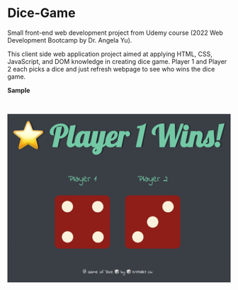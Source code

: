 # Dice-Game
 
Small front-end web development project from Udemy course (2022 Web Development Bootcamp by Dr. Angela Yu).

This client side web application project aimed at applying HTML, CSS, JavaScript, and DOM knowledge in creating dice game. Player 1 and Player 2 each picks a dice and just refresh webpage to see who wins the dice game. 

**Sample**

<br>

![Display](ReadMeImages/Display.png)
